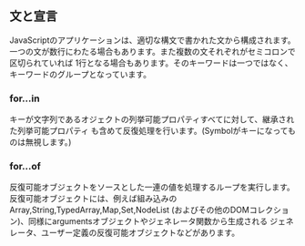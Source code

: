 ## 文と宣言

JavaScriptのアプリケーションは、適切な構文で書かれた文から構成されます。
一つの文が数行にわたる場合もあります。また複数の文それぞれがセミコロンで区切られていれば
1行となる場合もあります。そのキーワードは一つではなく、キーワードのグループとなっています。

### for...in
キーが文字列であるオジェクトの列挙可能プロパティすべてに対して、継承された列挙可能プロパティ
も含めて反復処理を行います。(Symbolがキーになってものは無視します。)

### for...of
反復可能オブジェクトをソースとした一連の値を処理するループを実行します。
反復可能オブジェクトには、例えば組み込みのArray,String,TypedArray,Map,Set,NodeList
(およびその他のDOMコレクション)、同様にargumentsオブジェクトやジェネレータ関数から生成される
ジェネレータ、ユーザー定義の反復可能オブジェクトなどがあります。